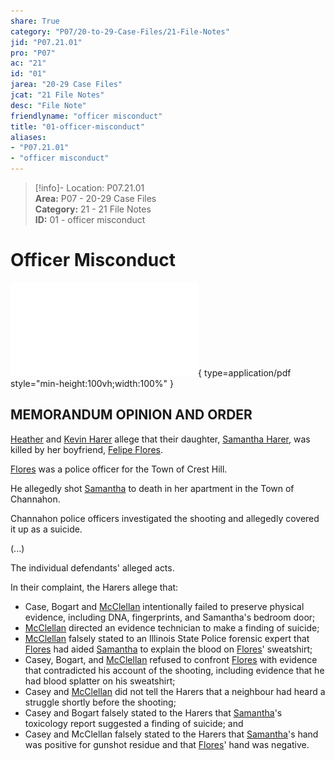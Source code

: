 ```yaml
---  
share: True  
category: "P07/20-to-29-Case-Files/21-File-Notes"  
jid: "P07.21.01"  
pro: "P07"  
ac: "21"  
id: "01"  
jarea: "20-29 Case Files"  
jcat: "21 File Notes"  
desc: "File Note"  
friendlyname: "officer misconduct"  
title: "01-officer-misconduct"  
aliases:   
- "P07.21.01"  
- "officer misconduct"  
---  
```

>[!info]- Location: P07.21.01  
>**Area:** P07 - 20-29 Case Files  
>**Category:** 21 - 21 File Notes  
>**ID:** 01 - officer misconduct  
  
# Officer Misconduct  
  
![01-officer-misconduct](../../../assets/attachments/01-officer-misconduct.pdf){ type=application/pdf style="min-height:100vh;width:100%" }  
  
  
## MEMORANDUM OPINION AND ORDER  
  
[Heather](../../70-to-79-People/73-Family-and-Friends/01-Heather-Harer.md) and [Kevin Harer](../../70-to-79-People/73-Family-and-Friends/02-Kevin-Harer.md) allege that their daughter, [Samantha Harer](../../70-to-79-People/71-Victims/01-Samantha-Harer.md), was killed by her boyfriend, [Felipe Flores](../../70-to-79-People/72-Suspects-and-People-of-Interest/01-Felipe-Flores.md).  
  
[Flores](../../70-to-79-People/72-Suspects-and-People-of-Interest/01-Felipe-Flores.md.md) was a police officer for the Town of Crest Hill.  
  
He allegedly shot [Samantha](../../70-to-79-People/71-Victims/01-Samantha-Harer.md.md) to death in her apartment in the Town of Channahon.  
  
Channahon police officers investigated the shooting and allegedly covered it up as a suicide.  
  
  
(...)  
  
The individual defendants' alleged acts.  
  
In their complaint, the Harers allege that:  
  
- Case, Bogart and [McClellan](../../70-to-79-People/75-Police-and-Detectives/01-Andrew-McClellan.md.md) intentionally failed to preserve physical evidence, including DNA, fingerprints, and Samantha's bedroom door;  
- [McClellan](../../70-to-79-People/75-Police-and-Detectives/01-Andrew-McClellan.md.md) directed an evidence technician to make a finding of suicide;  
- [McClellan](../../70-to-79-People/75-Police-and-Detectives/01-Andrew-McClellan.md.md) falsely stated to an Illinois State Police forensic expert that [Flores](../../70-to-79-People/72-Suspects-and-People-of-Interest/01-Felipe-Flores.md.md) had aided [Samantha](../../70-to-79-People/71-Victims/01-Samantha-Harer.md.md) to explain the blood on [Flores](../../70-to-79-People/72-Suspects-and-People-of-Interest/01-Felipe-Flores.md.md)' sweatshirt;  
- Casey, Bogart, and [McClellan](../../70-to-79-People/75-Police-and-Detectives/01-Andrew-McClellan.md.md) refused to confront [Flores](../../70-to-79-People/72-Suspects-and-People-of-Interest/01-Felipe-Flores.md.md) with evidence that contradicted his account of the shooting, including evidence that he had blood splatter on his sweatshirt;  
- Casey and [McClellan](../../70-to-79-People/75-Police-and-Detectives/01-Andrew-McClellan.md.md) did not tell the Harers that a neighbour had heard a struggle shortly before the shooting;  
- Casey and Bogart falsely stated to the Harers that [Samantha](../../70-to-79-People/71-Victims/01-Samantha-Harer.md.md)'s toxicology report suggested a finding of suicide; and  
- Casey and McClellan falsely stated to the Harers that [Samantha](../../70-to-79-People/71-Victims/01-Samantha-Harer.md.md)'s hand was positive for gunshot residue and that [Flores](../../70-to-79-People/72-Suspects-and-People-of-Interest/01-Felipe-Flores.md.md)' hand was negative.